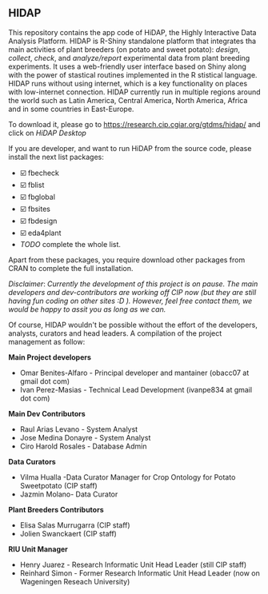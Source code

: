 
<!-- README.md is generated from README.Rmd. Please edit that file -->
## HIDAP

This repository contains the app code of HiDAP, the Highly Interactive Data Analysis Platform. HIDAP is R-Shiny standalone platform that integrates tha main activities of plant breeders (on potato and sweet potato): *design*, *collect*, *check*, and *analyze/report* experimental data from plant breeding experiments. It uses a web-friendly user interface based on Shiny along with the power of stastical routines implemented in the R stistical language. HIDAP runs without using internet, which is a key functionality on places with low-internet connection. HIDAP currently run in multiple regions around the world such as Latin America, Central America, North America, Africa and in some countries in East-Europe. 

To download it, please go to https://research.cip.cgiar.org/gtdms/hidap/ and click on *HiDAP Desktop*

If you are developer, and want to run HiDAP from the source code, please install the next list packages: 

- ☑️ fbecheck
- ☑️ fblist
- ☑️ fbglobal
- ☑️ fbsites
- ☑️ fbdesign
- ☑️ eda4plant
- *TODO* complete the whole list.

Apart from these packages, you require download other packages from CRAN to complete the full installation.

*Disclaimer*: *Currently the development of this project is on pause. The main developers and dev-contributors are working off CIP now (but they are still having fun coding on other sites :D ). However, feel free contact them, we would be happy to assit you as long as we can.* 

Of course, HIDAP wouldn't be possible without the effort of the developers, analysts, curators and head leaders. A compilation of the project management as follow:

**Main Project developers**

- Omar Benites-Alfaro - Principal developer and mantainer (obacc07 at gmail dot com) 
- Ivan Perez-Masias - Technical Lead Development (ivanpe834 at gmail dot com)

**Main Dev Contributors**

- Raul Arias Levano - System Analyst 
- Jose Medina Donayre - System Analyst
- Ciro Harold Rosales - Database Admin 

**Data Curators**
- Vilma Hualla -Data Curator Manager for Crop Ontology for Potato Sweetpotato (CIP staff)
- Jazmin Molano- Data Curator

**Plant Breeders Contributors**

- Elisa Salas Murrugarra (CIP staff)
- Jolien Swanckaert (CIP staff)


**RIU Unit Manager**
- Henry Juarez - Research Informatic Unit Head Leader (still CIP staff)
- Reinhard Simon - Former Research Informatic Unit Head Leader (now on Wageningen Reseach University)



